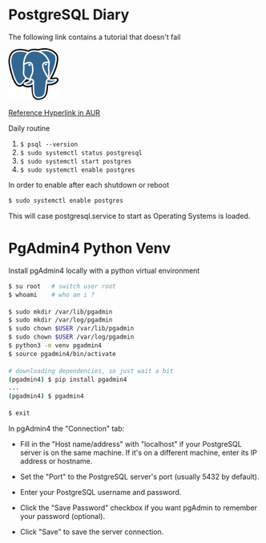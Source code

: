 # PostgreSQL Diary
The following link contains a tutorial that doesn't fail

<img src="../../images/postgresql.png" width="100"/>

[Reference Hyperlink in AUR](https://wiki.archlinux.org/title/PostgreSQL)

Daily routine
1. `$ psql --version`
2. `$ sudo systemctl status postgresql`
3. `$ sudo systemctl start postgres`
3. `$ sudo systemctl enable postgres`

In order to enable after each shutdown or reboot
```sh
$ sudo systemctl enable postgres
```
This will case postgresql.service to start as Operating Systems is loaded.

# PgAdmin4 Python Venv

Install pgAdmin4 locally with a python virtual environment

```sh
$ su root   # switch user root
$ whoami    # who am i ?

$ sudo mkdir /var/lib/pgadmin
$ sudo mkdir /var/log/pgadmin
$ sudo chown $USER /var/lib/pgadmin
$ sudo chown $USER /var/log/pgadmin
$ python3 -m venv pgadmin4
$ source pgadmin4/bin/activate

# downloading dependencies, so just wait a bit
(pgadmin4) $ pip install pgadmin4
... 
(pgadmin4) $ pgadmin4

$ exit
```

In pgAdmin4 the "Connection" tab:

- Fill in the "Host name/address" with "localhost" if your PostgreSQL server is on the same machine. If it's on a different machine, enter its IP address or hostname.
- Set the "Port" to the PostgreSQL server's port (usually 5432 by default).
- Enter your PostgreSQL username and password.

- Click the "Save Password" checkbox if you want pgAdmin to remember your password (optional).
- Click "Save" to save the server connection.

